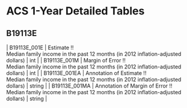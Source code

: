 # ACS 1-Year Detailed Tables

## B19113E

| B19113E_001E | Estimate !!<br>Median family income in the past 12 months (in 2012 inflation-adjusted dollars) | int |
| B19113E_001M | Margin of Error !!<br>Median family income in the past 12 months (in 2012 inflation-adjusted dollars) | int |
| B19113E_001EA | Annotation of Estimate !!<br>Median family income in the past 12 months (in 2012 inflation-adjusted dollars) | string |
| B19113E_001MA | Annotation of Margin of Error !!<br>Median family income in the past 12 months (in 2012 inflation-adjusted dollars) | string |

